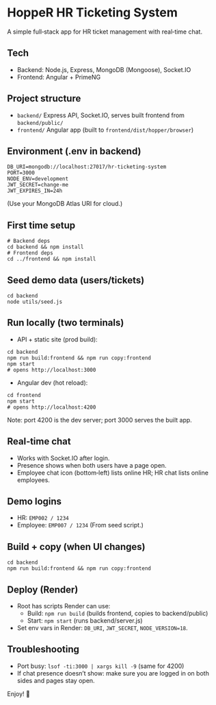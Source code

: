 # HoppeR HR Ticketing System

A simple full‑stack app for HR ticket management with real‑time chat.

## Tech
- Backend: Node.js, Express, MongoDB (Mongoose), Socket.IO
- Frontend: Angular + PrimeNG

## Project structure
- `backend/` Express API, Socket.IO, serves built frontend from `backend/public/`
- `frontend/` Angular app (built to `frontend/dist/hopper/browser`)

## Environment (.env in backend)
```
DB_URI=mongodb://localhost:27017/hr-ticketing-system
PORT=3000
NODE_ENV=development
JWT_SECRET=change-me
JWT_EXPIRES_IN=24h
```
(Use your MongoDB Atlas URI for cloud.)

## First time setup
```
# Backend deps
cd backend && npm install
# Frontend deps
cd ../frontend && npm install
```

## Seed demo data (users/tickets)
```
cd backend
node utils/seed.js
```

## Run locally (two terminals)
- API + static site (prod build):
```
cd backend
npm run build:frontend && npm run copy:frontend
npm start
# opens http://localhost:3000
```
- Angular dev (hot reload):
```
cd frontend
npm start
# opens http://localhost:4200
```
Note: port 4200 is the dev server; port 3000 serves the built app.

## Real‑time chat
- Works with Socket.IO after login.
- Presence shows when both users have a page open.
- Employee chat icon (bottom‑left) lists online HR; HR chat lists online employees.

## Demo logins
- HR: `EMP002 / 1234`
- Employee: `EMP007 / 1234`
(From seed script.)

## Build + copy (when UI changes)
```
cd backend
npm run build:frontend && npm run copy:frontend
```

## Deploy (Render)
- Root has scripts Render can use:
  - Build: `npm run build` (builds frontend, copies to backend/public)
  - Start: `npm start` (runs backend/server.js)
- Set env vars in Render: `DB_URI`, `JWT_SECRET`, `NODE_VERSION=18`.

## Troubleshooting
- Port busy: `lsof -ti:3000 | xargs kill -9` (same for 4200)
- If chat presence doesn’t show: make sure you are logged in on both sides and pages stay open.

Enjoy! 🙂
